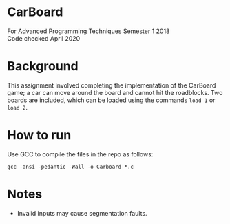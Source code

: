 # CarBoard
For Advanced Programming Techniques Semester 1 2018  
Code checked April 2020

# Background
This assignment involved completing the implementation of the CarBoard game; a car can move around the board and cannot hit the roadblocks. Two boards are included, which can be loaded using the commands `load 1` or `load 2`.

# How to run
Use GCC to compile the files in the repo as follows:

`gcc -ansi -pedantic -Wall -o Carboard *.c`

# Notes
- Invalid inputs may cause segmentation faults.
